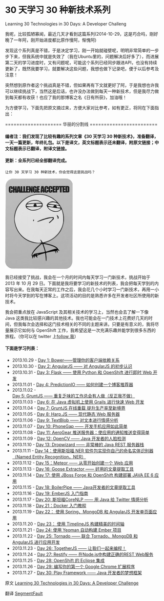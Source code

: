 30 天学习 30 种新技术系列
=========================

Learning 30 Technologies in 30 Days: A Developer Challeng

我呢，比较孤陋寡闻，最近几天才看到这篇系列(2014-10-29，这是巧合吗，刚好晚了一年阿，刚开始进度都比原作慢阿，惭愧阿)

发现这个系列真是不错，于是决定学习，刚一开始就碰壁呢，明明非常简单的一步步下来，但我系统中就是失效了（我在Ubuntu里的，问题解决后好多了），而进展第二天的学习进度时，又有问题呢，可能这个系列已经同步跟进API，也没有持续更新了，既然我要学习，就要解决这些问题，我想也做下记录吧，便于以后参考及注意！

突然想到原作者这个挑战真是不错，但如果再有下文就更好了阿，于是我想也许我可以继续挑战下，当然这是后话，也许没办法做到每天一种新技术，但是我尽力做到每天都有收获！也应了我的那博客之名《日有所获》，加油哦！

为方便学习，下面先把原文摘过来，方便大家对比参考，如有更正，将同在下面指出：


====================  华丽的分割线  ========================


#### 编者注：我们发现了比较有趣的系列文章《30 天学习 30 种新技术》，准备翻译，一天一篇更新，年终礼包。以下是译文，英文标题表示还未翻译，附原文链接；中文标题表示已翻译，附译文链接。

#### 更新：全系列已经全部翻译完成。

    让你 30 天学习 30 种新技术，你会觉得这是挑战吗？

![a-developer-challenge](img/a-developer-challenge.jpg "Learning 30 Technologies in 30 Days: A Developer Challenge")

我已经接受了挑战，我会在一个月的时间内每天学习一门新技术，挑战开始于 2013 年 10 月 29 日。下面就是我将要学习的新技术的列表，我会把每天学到的内容写出来。在我每天正常的工作之后，我会花几个小时学习一门新技术，再用一小时将今天学到的写在博客上。这项活动的目的是熟悉许多在开发者社区所使用的新技术。

我会把重点放在 JavaScript 及其相关技术的学习上，当然也会去了解一下像 Java 这类我比较感兴趣的其他技术。我也可能会在一门技术上花费好几天的时间，但我每次会选择和这门技术相关的不同的主题来讲。只要是有意义的，我将尽量展示它如何与 OpenShift 工作，我希望这是一次充满乐趣并能学到很多东西的旅程。（你可以在 twitter 上<a rel="nofollow" href="https://twitter.com/shekhargulati">follow 我</a>）

#### 下面是学习列表：

- 2013.10.29 - [Day 1: Bower——管理你的客户端依赖关系](http://segmentfault.com/a/1190000000349555)
- 2013.10.30 - [Day 2: AngularJS —— 对 AngularJS 的初步认识](http://segmentfault.com/a/1190000000350125)
- 2013.10.31 - [Day 3: Flask —— 使用 Python 和 OpenShift 进行即时 Web 开发](http://segmentfault.com/a/1190000000351512)
- 2013.11.01 - [Day 4: PredictionIO —— 如何创建一个博客推荐器](http://segmentfault.com/a/1190000000352163)
- 2013.11.02 - [Day 5: GruntJS —— 重复乏味的工作总会有人做（反正我不做）](http://segmentfault.com/a/1190000000353114)
- 2013.11.03 - [Day 6: 在 Java 虚拟机上使用 Grails 进行快速 Web 开发](http://segmentfault.com/a/1190000000353272)
- 2013.11.04 - [Day 7: GruntJS 在线重载 提升生产率至新境界](http://segmentfault.com/a/1190000000354555)
- 2013.11.05 - [Day 8: Harp.JS —— 现代静态 Web 服务器](http://segmentfault.com/a/1190000000355181)
- 2013.11.06 - [Day 9: TextBlob —— 对文本进行情感分析](http://segmentfault.com/a/1190000000356029)
- 2013.11.07 - [Day 10: PhoneGap —— 开发手机应用如此简单](http://segmentfault.com/a/1190000000357272)
- 2013.11.08 - [Day 11: AeroGear 推送服务器：使应用的通知推送变得简单](http://segmentfault.com/a/1190000000358740)
- 2013.11.09 - [Day 12: OpenCV —— Java 开发者的人脸检测](http://segmentfault.com/a/1190000000358809)
- 2013.11.10 - [Day 13: Dropwizard —— 非常棒的 Java REST 服务器栈](http://segmentfault.com/a/1190000000359827)
- 2013.11.11 - [Day 14：使用斯坦福 NER 软件包实现你自己的命名实体识别器（Named Entity Recognition，NER）](http://segmentfault.com/a/1190000000360213)
- 2013.11.12 - [Day 15：Meteor —— 从零开始创建一个 Web 应用](http://segmentfault.com/a/1190000000361440)
- 2013.11.13 - [Day 16: Goose Extractor —— 好用的文章提取工具](http://segmentfault.com/a/1190000000362182)
- 2013.11.14 - [Day 17: 使用 JBoss Forge 和 OpenShift 构建部署 JAVA EE 6 应用](http://segmentfault.com/a/1190000000363485)
- 2013.11.15 - [Day 18: BoilerPipe —— Java开发者的文章提取工具](http://segmentfault.com/a/1190000000363797)
- 2013.11.16 - [Day 19: EmberJS 入门指南](http://segmentfault.com/a/1190000000365519)
- 2013.11.17 - [Day 20: 斯坦福CoreNLP —— 用 Java 给 Twitter 情感分析](http://segmentfault.com/a/1190000000365547)
- 2013.11.18 - [Day 21：Docker 入门教程](http://segmentfault.com/a/1190000000366923)
- 2013.11.19 - [Day 22： 使用 Spring、MongoDB 和 AngularJS 开发单页面应用](http://segmentfault.com/a/1190000000367441)
- 2013.11.20 - [Day 23： 使用 TimelineJS 构建精美的时间轴](http://segmentfault.com/a/1190000000368066)
- 2013.11.21 - [Day 24: 使用 Yeoman 自动构建 Ember 项目](http://segmentfault.com/a/1190000000368881)
- 2013.11.22 - [Day 25: Tornado —— 联合 Tornado、MongoDB 和 AngularJS 进行应用开发](http://segmentfault.com/a/1190000000368729)
- 2013.11.23 - [Day 26: TogetherJS —— 让我们一起来编程！](http://segmentfault.com/a/1190000000370631)
- 2013.11.24 - [Day 27: Restify —— 在Node.js中构建正确的REST Web服务](http://segmentfault.com/a/1190000000369308)
- 2013.11.25 - [Day 28: OpenShift 的 Eclipse 集成](http://segmentfault.com/a/1190000000372498)
- 2013.11.26 - [Day 29: 编写你的第一个 Google Chrome 扩展程序](http://segmentfault.com/a/1190000000371543)
- 2013.11.27 - [Day 30: Play Framework —— Java 开发者的梦想框架](http://segmentfault.com/a/1190000000374033)


原文 [Learning 30 Technologies in 30 Days: A Developer Challenge](https://www.openshift.com/blogs/learning-30-technologies-in-30-days-a-developer-challenge)

翻译 [SegmentFault](http://segmentfault.com/a/119000000034938)


